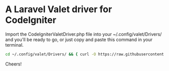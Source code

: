 # A Laravel Valet driver for CodeIgniter

Import the CodeIgniterValetDriver.php file into your ~/.config/valet/Drivers/ and you'll be ready to go, or just copy and paste this command in your terminal.

```bash
cd ~/.config/valet/Drivers/ && { curl -O https://raw.githubusercontent.com/rcubitto/laravel-valet-codeigniter/master/CodeIgniterValetDriver.php ; cd - ; }
```

Cheers!
